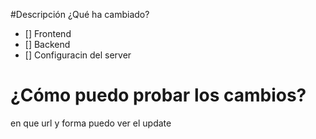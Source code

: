 #Descripción
¿Qué ha cambiado?

- [] Frontend
- [] Backend
- [] Configuracin del server

# ¿Cómo puedo probar los cambios?
en que url y forma puedo ver el update
